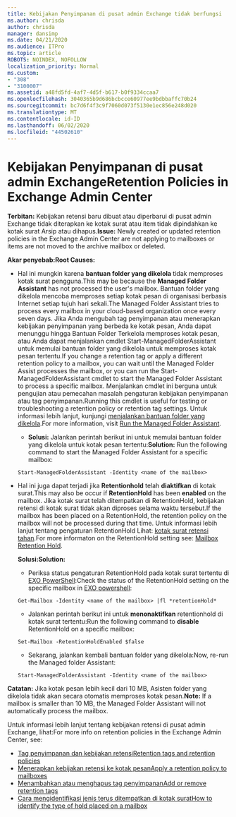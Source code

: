 ```yaml
---
title: Kebijakan Penyimpanan di pusat admin Exchange tidak berfungsi
ms.author: chrisda
author: chrisda
manager: dansimp
ms.date: 04/21/2020
ms.audience: ITPro
ms.topic: article
ROBOTS: NOINDEX, NOFOLLOW
localization_priority: Normal
ms.custom:
- "308"
- "3100007"
ms.assetid: a48fd5fd-4af7-4d5f-b617-b0f9334ccaa7
ms.openlocfilehash: 3040365b9d686bcbcce60977ee9bdbbaffc70b24
ms.sourcegitcommit: bc7d6f4f3c9f7060d073f5130e1ec856e248d020
ms.translationtype: MT
ms.contentlocale: id-ID
ms.lasthandoff: 06/02/2020
ms.locfileid: "44502610"
---
```

# <a name="retention-policies-in-exchange-admin-center"></a><span data-ttu-id="b6d02-102">Kebijakan Penyimpanan di pusat admin Exchange</span><span class="sxs-lookup"><span data-stu-id="b6d02-102">Retention Policies in Exchange Admin Center</span></span>

 <span data-ttu-id="b6d02-103">**Terbitan:** Kebijakan retensi baru dibuat atau diperbarui di pusat admin Exchange tidak diterapkan ke kotak surat atau item tidak dipindahkan ke kotak surat Arsip atau dihapus.</span><span class="sxs-lookup"><span data-stu-id="b6d02-103">**Issue:** Newly created or updated retention policies in the Exchange Admin Center are not applying to mailboxes or items are not moved to the archive mailbox or deleted.</span></span> 
  
 <span data-ttu-id="b6d02-104">**Akar penyebab:**</span><span class="sxs-lookup"><span data-stu-id="b6d02-104">**Root Causes:**</span></span>
  
- <span data-ttu-id="b6d02-105">Hal ini mungkin karena **bantuan folder yang dikelola** tidak memproses kotak surat pengguna.</span><span class="sxs-lookup"><span data-stu-id="b6d02-105">This may be because the **Managed Folder Assistant** has not processed the user's mailbox.</span></span> <span data-ttu-id="b6d02-106">Bantuan folder yang dikelola mencoba memproses setiap kotak pesan di organisasi berbasis Internet setiap tujuh hari sekali.</span><span class="sxs-lookup"><span data-stu-id="b6d02-106">The Managed Folder Assistant tries to process every mailbox in your cloud-based organization once every seven days.</span></span> <span data-ttu-id="b6d02-107">Jika Anda mengubah tag penyimpanan atau menerapkan kebijakan penyimpanan yang berbeda ke kotak pesan, Anda dapat menunggu hingga Bantuan Folder Terkelola memproses kotak pesan, atau Anda dapat menjalankan cmdlet Start-ManagedFolderAssistant untuk memulai bantuan folder yang dikelola untuk memproses kotak pesan tertentu.</span><span class="sxs-lookup"><span data-stu-id="b6d02-107">If you change a retention tag or apply a different retention policy to a mailbox, you can wait until the Managed Folder Assist processes the mailbox, or you can run the Start-ManagedFolderAssistant cmdlet to start the Managed Folder Assistant to process a specific mailbox.</span></span> <span data-ttu-id="b6d02-108">Menjalankan cmdlet ini berguna untuk pengujian atau pemecahan masalah pengaturan kebijakan penyimpanan atau tag penyimpanan.</span><span class="sxs-lookup"><span data-stu-id="b6d02-108">Running this cmdlet is useful for testing or troubleshooting a retention policy or retention tag settings.</span></span> <span data-ttu-id="b6d02-109">Untuk informasi lebih lanjut, kunjungi [menjalankan bantuan folder yang dikelola](https://msdn.microsoft.com/library/gg271153%28v=exchsrvcs.149%29.aspx#managedfolderassist).</span><span class="sxs-lookup"><span data-stu-id="b6d02-109">For more information, visit [Run the Managed Folder Assistant](https://msdn.microsoft.com/library/gg271153%28v=exchsrvcs.149%29.aspx#managedfolderassist).</span></span>
    
  - <span data-ttu-id="b6d02-110">**Solusi:** Jalankan perintah berikut ini untuk memulai bantuan folder yang dikelola untuk kotak pesan tertentu:</span><span class="sxs-lookup"><span data-stu-id="b6d02-110">**Solution:** Run the following command to start the Managed Folder Assistant for a specific mailbox:</span></span>
    
  ```
  Start-ManagedFolderAssistant -Identity <name of the mailbox>
  ```

- <span data-ttu-id="b6d02-111">Hal ini juga dapat terjadi jika **Retentionhold** telah **diaktifkan** di kotak surat.</span><span class="sxs-lookup"><span data-stu-id="b6d02-111">This may also be occur if **RetentionHold** has been **enabled** on the mailbox.</span></span> <span data-ttu-id="b6d02-112">Jika kotak surat telah ditempatkan di RetentionHold, kebijakan retensi di kotak surat tidak akan diproses selama waktu tersebut.</span><span class="sxs-lookup"><span data-stu-id="b6d02-112">If the mailbox has been placed on a RetentionHold, the retention policy on the mailbox will not be processed during that time.</span></span> <span data-ttu-id="b6d02-113">Untuk informasi lebih lanjut tentang pengaturan RetentionHold Lihat: [kotak surat retensi tahan](https://docs.microsoft.com/exchange/security-and-compliance/messaging-records-management/mailbox-retention-hold).</span><span class="sxs-lookup"><span data-stu-id="b6d02-113">For more informaton on the RetentionHold setting see: [Mailbox Retention Hold](https://docs.microsoft.com/exchange/security-and-compliance/messaging-records-management/mailbox-retention-hold).</span></span>
    
    <span data-ttu-id="b6d02-114">**Solusi:**</span><span class="sxs-lookup"><span data-stu-id="b6d02-114">**Solution:**</span></span>
    
  - <span data-ttu-id="b6d02-115">Periksa status pengaturan RetentionHold pada kotak surat tertentu di [EXO PowerShell](https://docs.microsoft.com/powershell/exchange/exchange-online/connect-to-exchange-online-powershell/connect-to-exchange-online-powershell?view=exchange-ps):</span><span class="sxs-lookup"><span data-stu-id="b6d02-115">Check the status of the RetentionHold setting on the specific mailbox in [EXO powershell](https://docs.microsoft.com/powershell/exchange/exchange-online/connect-to-exchange-online-powershell/connect-to-exchange-online-powershell?view=exchange-ps):</span></span>
    
  ```
  Get-Mailbox -Identity <name of the mailbox> |fl *retentionHold*
  ```

  - <span data-ttu-id="b6d02-116">Jalankan perintah berikut ini untuk **menonaktifkan** retentionhold di kotak surat tertentu:</span><span class="sxs-lookup"><span data-stu-id="b6d02-116">Run the following command to **disable** RetentionHold on a specific mailbox:</span></span>
    
  ```
  Set-Mailbox -RetentionHoldEnabled $false
  ```

  - <span data-ttu-id="b6d02-117">Sekarang, jalankan kembali bantuan folder yang dikelola:</span><span class="sxs-lookup"><span data-stu-id="b6d02-117">Now, re-run the Managed folder Assistant:</span></span>
    
  ```
  Start-ManagedFolderAssistant -Identity <name of the mailbox>
  ```

 <span data-ttu-id="b6d02-118">**Catatan:** Jika kotak pesan lebih kecil dari 10 MB, Asisten folder yang dikelola tidak akan secara otomatis memproses kotak pesan.</span><span class="sxs-lookup"><span data-stu-id="b6d02-118">**Note:** If a mailbox is smaller than 10 MB, the Managed Folder Assistant will not automatically process the mailbox.</span></span>
 
<span data-ttu-id="b6d02-119">Untuk informasi lebih lanjut tentang kebijakan retensi di pusat admin Exchange, lihat:</span><span class="sxs-lookup"><span data-stu-id="b6d02-119">For more info on retention policies in the Exchange Admin Center, see:</span></span>
- [<span data-ttu-id="b6d02-120">Tag penyimpanan dan kebijakan retensi</span><span class="sxs-lookup"><span data-stu-id="b6d02-120">Retention tags and retention policies</span></span>](https://docs.microsoft.com/exchange/security-and-compliance/messaging-records-management/retention-tags-and-policies)
- [<span data-ttu-id="b6d02-121">Menerapkan kebijakan retensi ke kotak pesan</span><span class="sxs-lookup"><span data-stu-id="b6d02-121">Apply a retention policy to mailboxes</span></span>](https://docs.microsoft.com/exchange/security-and-compliance/messaging-records-management/apply-retention-policy)
- [<span data-ttu-id="b6d02-122">Menambahkan atau menghapus tag penyimpanan</span><span class="sxs-lookup"><span data-stu-id="b6d02-122">Add or remove retention tags</span></span>](https://docs.microsoft.com/exchange/security-and-compliance/messaging-records-management/add-or-remove-retention-tags)
- [<span data-ttu-id="b6d02-123">Cara mengidentifikasi jenis terus ditempatkan di kotak surat</span><span class="sxs-lookup"><span data-stu-id="b6d02-123">How to identify the type of hold placed on a mailbox</span></span>](https://docs.microsoft.com/microsoft-365/compliance/identify-a-hold-on-an-exchange-online-mailbox)

